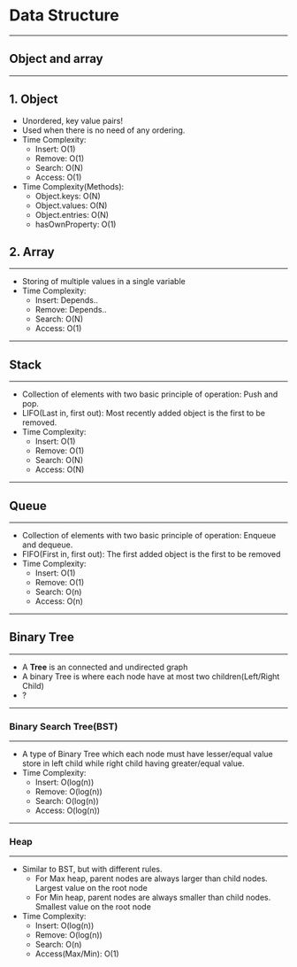 # Data Structure
---
## Object and array
---
## 1. Object

- Unordered, key value pairs!
- Used when there is no need of any ordering.
- Time Complexity:
    - Insert: O(1)
    - Remove: O(1)
    - Search: O(N)
    - Access: O(1)
- Time Complexity(Methods):
    - Object.keys: O(N)
    - Object.values: O(N)
    - Object.entries: O(N)
    - hasOwnProperty: O(1)
## 2. Array
---
- Storing of multiple values in a single variable
- Time Complexity:
    - Insert: Depends..
    - Remove: Depends..
    - Search: O(N)
    - Access: O(1)
---

## Stack
---
- Collection of elements with two basic principle of operation: Push and pop.
- LIFO(Last in, first out): Most recently added object is the first to be removed.
- Time Complexity:
    - Insert: O(1)
    - Remove: O(1)
    - Search: O(N)
    - Access: O(N)

---
## Queue
---
- Collection of elements with two basic principle of operation: Enqueue and dequeue.
- FIFO(First in, first out): The first added object is the first to be removed 
- Time Complexity:
    - Insert: O(1)
    - Remove: O(1)
    - Search: O(n)
    - Access: O(n)

---
## Binary Tree
---

- A **Tree** is an connected and undirected graph
- A binary Tree is where each node have at most two children(Left/Right Child)
- ?

---
### Binary Search Tree(BST)
---
- A type of Binary Tree which each node must have lesser/equal value store in left child while right child having greater/equal value.
- Time Complexity:
    - Insert: O(log(n))
    - Remove: O(log(n))
    - Search: O(log(n))
    - Access: O(log(n))

---
### Heap
---
- Similar to BST, but with different rules.
    - For Max heap, parent nodes are always larger than child nodes. Largest value on the root node
    - For Min heap, parent nodes are always smaller than child nodes. Smallest value on the root node
- Time Complexity:
    - Insert: O(log(n))
    - Remove: O(log(n))
    - Search: O(n)
    - Access(Max/Min): O(1)